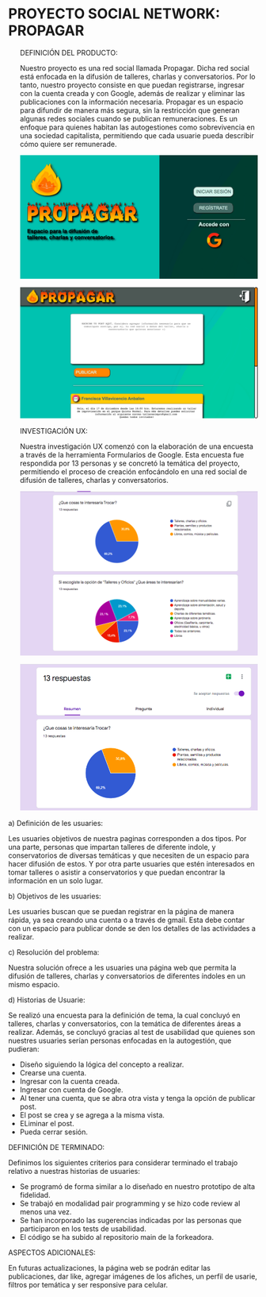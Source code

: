 <h1>PROYECTO SOCIAL NETWORK: PROPAGAR</h1>

<ol>
<p>DEFINICIÓN DEL PRODUCTO:</p>
<p>Nuestro proyecto es una red social llamada Propagar. Dicha red social está enfocada en la difusión de talleres,
charlas y conversatorios. Por lo tanto, nuestro proyecto consiste en que puedan registrarse, ingresar con
la cuenta creada y con Google, además de realizar y eliminar las publicaciones con la información necesaria. 
Propagar es un espacio para difundir de manera más segura, sin la restricción que generan algunas redes sociales
cuando se publican remuneraciones. Es un enfoque para quienes habitan las autogestiones como sobrevivencia en una sociedad
capitalista, permitiendo que cada usuarie pueda describir cómo quiere ser remunerade.</p>

<p><img src="/src/resources/images/Beginning.png" alt="Página web final. Fondo verde agua, pantalla dividida. Primera pantalla: Logo de fuego, 
el título Propagar con forma de fuego cada letra y un texto que dice 'Espacio para la difusión de talleres, charlas y conversatorios.'
Segunda pantalla: Fondo verde oscuro con las opciones de iniciar sesión, registrarse y acceder con Google" title="Página web"/><p>

<p><img src="/src/resources/images/Vista General.png" alt="Página web segunda vista. Header gris con el logo de fuego y el título Propagar al 
lado izquierdo. Imagen de una puerta representando la salida al lado derecho. Fondo verde agua. Dos secciones hacia abajo. Primer rectángulo
blanco para escribir la publicación con placeholder: 'Escribe tu post aquí'. Bajo esto un botón narajo con la palabra Publicar en blannco.
Segundo rectángulo con las publicaciones realizadas, más un rectángulo naranajo con foto de la usuario y su nombre." title="Vista general"/></p>

<p>INVESTIGACIÓN UX:</p>
<p>Nuestra investigación UX comenzó con la elaboración de una encuesta a través de la herramienta Formularios de Google. 
Esta encuesta fue respondida por 13 personas y se concretó la temática del proyecto, permitiendo el proceso de creación enfocándolo
en una red social de difusión de talleres, charlas y conversatorios.</p>

<p><img src="/src/resources/images/encuesta-tema.png" alt="Encuesta realizada en formularios Google. Dos rectangulares blancos.
Primero: Información de 13 respuestas. Segundo: Información de qué cosas quisieran trocar. Círculo con opciones y porcentajes.
Dando como resultado la opción Talleres, charlas y conversatorios con un 69,2%" title="Encuesta de elección de tema"/></p>

<p><img src="/src/resources/images/encuesta-tema2.png" alt="Encuesta realizada en formularios Google. Dos rectangulares blancos. 
Primero: Información de qué cosas quisieran trocar. Círculo con opciones y porcentajes. Dando como resultado la opción Talleres, charlas y conversatorios con un 69,2%. Segundo: Información sobre qué áreas te interesaria" title="Encuesta de elección de tema."/></p>
</ol>

<p>a) Definición de les usuaries:</p>
<p>Les usuaries objetivos de nuestra paginas corresponden a dos tipos. Por una parte, personas que impartan talleres de diferente indole, y conservatorios de diversas temáticas y que necesiten de un espacio para hacer difusión de estos. Y por otra parte usuaries que estén interesados en tomar talleres o asistir a conservatorios y que puedan encontrar la información en un solo lugar.</p>

<p>b) Objetivos de les usuaries:</p>
<p>Les usuaries buscan que se puedan registrar en la página de manera rápida, ya sea creando una cuenta o a través de gmail. Esta debe contar con un espacio para publicar donde se den los detalles de las actividades a realizar.</p>

<p>c) Resolución del problema:</p>
<p>Nuestra solución ofrece a les usuaries una página web que permita la difusión de talleres, charlas y conversatorios de diferentes índoles en un mismo espacio.</p>

<p>d) Historias de Usuarie:</p>
<p>Se realizó una encuesta para la definición de tema, la cual concluyó en talleres, charlas y conversatorios, con la temática de diferentes áreas a realizar. Además, 
se concluyó gracias al test de usabilidad que quienes son nuestres usuaries serían personas enfocadas en la autogestión, que pudieran:

- Diseño siguiendo la lógica del concepto a realizar.
- Crearse una cuenta.
- Ingresar con la cuenta creada.
- Ingresar con cuenta de Google.
- Al tener una cuenta, que se abra otra vista y tenga la opción de publicar post.
- El post se crea y se agrega a la misma vista.
- ELiminar el post.
- Pueda cerrar sesión.</p>

<p>DEFINICIÓN DE TERMINADO:</p>
<p>Definimos los siguientes criterios para considerar terminado el trabajo relativo a nuestras historias
de usuaries:

- Se programó de forma similar a lo diseñado en nuestro prototipo de alta fidelidad.
- Se trabajó en modalidad pair programming y se hizo code review al menos una vez.
- Se han incorporado las sugerencias indicadas por las personas que participaron en los tests de usabilidad.
- El código se ha subido al repositorio main de la forkeadora.</p>

<p> ASPECTOS ADICIONALES:</p>
<p>En futuras actualizaciones, la página web se podrán editar las publicaciones, dar like, agregar imágenes de los afiches, 
un perfil de usarie, filtros por temática y ser responsive para celular.</p>
